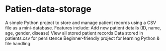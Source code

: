 # Patien-data-storage
A simple Python project to store and manage patient records using a CSV file as a mini-database. Features include:  Add new patient details (ID, name, age, gender, disease)  View all stored patient records  Data stored in patients.csv for persistence  Beginner-friendly project for learning Python &amp; file handling
